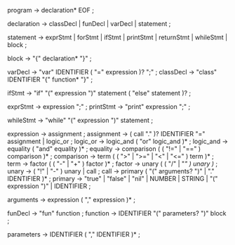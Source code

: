 program        → declaration* EOF ;

declaration    → classDecl
               | funDecl
               | varDecl
               | statement ;

statement      → exprStmt
               | forStmt
               | ifStmt
               | printStmt
               | returnStmt
               | whileStmt
               | block ;

block          → "{" declaration* "}" ;

varDecl        → "var" IDENTIFIER ( "=" expression )? ";" ;
classDecl      → "class" IDENTIFIER "{" function* "}" ;

ifStmt         → "if" "(" expression ")" statement
               ( "else" statement )? ;

exprStmt       → expression ";" ;
printStmt      → "print" expression ";" ;

whileStmt      → "while" "(" expression ")" statement ;

expression     → assignment ;
assignment     → ( call "." )? IDENTIFIER "=" assignment
               | logic_or ;
logic_or       → logic_and ( "or" logic_and )* ;
logic_and      → equality ( "and" equality )* ;
equality       → comparison ( ( "!=" | "==" ) comparison )* ;
comparison     → term ( ( ">" | ">=" | "<" | "<=" ) term )* ;
term           → factor ( ( "-" | "+" ) factor )* ;
factor         → unary ( ( "/" | "*" ) unary )* ;
unary          → ( "!" | "-" ) unary | call ;
call           → primary ( "(" arguments? ")" | "." IDENTIFIER )* ;
primary        → "true" | "false" | "nil"
               | NUMBER | STRING
               | "(" expression ")"
               | IDENTIFIER ;

arguments      → expression ( "," expression )* ;

funDecl        → "fun" function ;
function       → IDENTIFIER "(" parameters? ")" block ;

parameters     → IDENTIFIER ( "," IDENTIFIER )* ;
